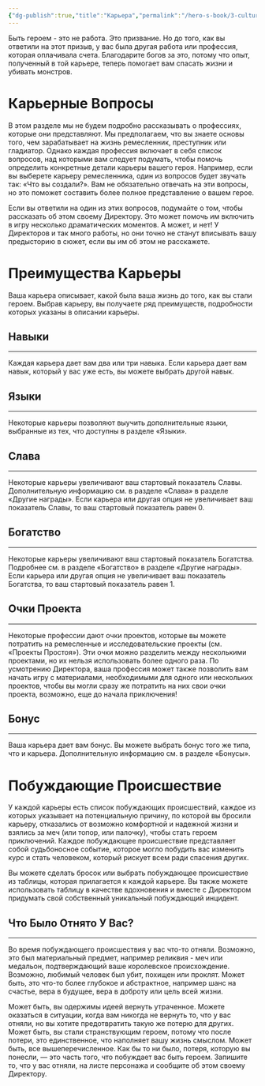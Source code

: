 ```yaml
---
{"dg-publish":true,"title":"Карьера","permalink":"/hero-s-book/3-culture-and-career/3-2-career/","dgPassFrontmatter":true}
---
```


Быть героем - это не работа. Это призвание. Но до того, как вы ответили на этот призыв, у вас была другая работа или профессия, которая оплачивала счета. Благодарите богов за это, потому что опыт, полученный в той карьере, теперь помогает вам спасать жизни и убивать монстров.
# Карьерные Вопросы
В этом разделе мы не будем подробно рассказывать о профессиях, которые они представляют. Мы предполагаем, что вы знаете основы того, чем зарабатывает на жизнь ремесленник, преступник или гладиатор. Однако каждая профессия включает в себя список вопросов, над которыми вам следует подумать, чтобы помочь определить конкретные детали карьеры вашего героя. Например, если вы выберете карьеру ремесленника, один из вопросов будет звучать так: «Что вы создали?». Вам не обязательно отвечать на эти вопросы, но это поможет составить более полное представление о вашем герое.

Если вы ответили на один из этих вопросов, подумайте о том, чтобы рассказать об этом своему Директору. Это может помочь им включить в игру несколько драматических моментов. А может, и нет! У Директоров и так много работы, но они точно не станут вписывать вашу предысторию в сюжет, если вы им об этом не расскажете.
# Преимущества Карьеры
Ваша карьера описывает, какой была ваша жизнь до того, как вы стали героем. Выбрав карьеру, вы получаете ряд преимуществ, подробности которых указаны в описании карьеры.
## Навыки
---
Каждая карьера дает вам два или три навыка. Если карьера дает вам навык, который у вас уже есть, вы можете выбрать другой навык.
## Языки
---
Некоторые карьеры позволяют выучить дополнительные языки, выбранные из тех, что доступны в разделе «Языки».
## Слава
---
Некоторые карьеры увеличивают ваш стартовый показатель Славы. Дополнительную информацию см. в разделе «Слава» в разделе «Другие награды».
Если карьера или другая опция не увеличивает ваш показатель Славы, то ваш стартовый показатель равен 0.
## Богатство
---
Некоторые карьеры увеличивают ваш стартовый показатель Богатства. Подробнее см. в разделе «Богатство» в разделе «Другие награды». 
Если карьера или другая опция не увеличивает ваш показатель Богатства, то ваш стартовый показатель равен 1.
## Очки Проекта
---
Некоторые профессии дают очки проектов, которые вы можете потратить на ремесленные и исследовательские проекты (см. «Проекты Простоя»). Эти очки можно разделить между несколькими проектами, но их нельзя использовать более одного раза. По усмотрению Директора, ваша профессия может также позволить вам начать игру с материалами, необходимыми для одного или нескольких проектов, чтобы вы могли сразу же потратить на них свои очки проекта, возможно, еще до начала приключения!
## Бонус
---
Ваша карьера дает вам бонус. Вы можете выбрать бонус того же типа, что и карьера. Дополнительную информацию см. в разделе «Бонусы».
# Побуждающие Происшествие
У каждой карьеры есть список побуждающих происшествий, каждое из которых указывает на потенциальную причину, по которой вы бросили карьеру, отказались от возможно комфортной и надежной жизни и взялись за меч (или топор, или палочку), чтобы стать героем приключений. Каждое побуждающее происшествие представляет собой судьбоносное событие, которое могло побудить вас изменить курс и стать человеком, который рискует всем ради спасения других.

Вы можете сделать бросок или выбрать побуждающее происшествие из таблицы, которая прилагается к каждой карьере. Вы также можете использовать таблицу в качестве вдохновения и вместе с Директором придумать свой собственный уникальный побуждающий инцидент.
## Что Было Отнято У Вас?
---
Во время побуждающего происшествия у вас что-то отняли. Возможно, это был материальный предмет, например реликвия - меч или медальон, подтверждающий ваше королевское происхождение. Возможно, любимый человек был убит, похищен или проклят. Может быть, это что-то более глубокое и абстрактное, например шанс на счастье, вера в будущее, вера в доброту или цель всей жизни.

Может быть, вы одержимы идеей вернуть утраченное. Можете оказаться в ситуации, когда вам никогда не вернуть то, что у вас отняли, но вы хотите предотвратить такую же потерю для других. Может быть, вы стали странствующим героем, потому что после потери, это единственное, что наполняет вашу жизнь смыслом. Может быть, все вышеперечисленное. Как бы то ни было, потеря, которую вы понесли, — это часть того, что побуждает вас быть героем. Запишите то, что у вас отняли, на листе персонажа и сообщите об этом своему Директору.